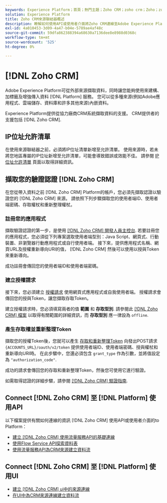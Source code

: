 ```yaml
---
keywords: Experience Platform；首頁；熱門主題；Zoho CRM；zoho crm；Zoho；zoho
solution: Experience Platform
title: Zoho CRM來源聯結器概述
description: 瞭解如何使用API或使用者介面將Zoho CRM連線至Adobe Experience Platform。
exl-id: 4a010453-3d09-4a47-b04e-5789ae4af48c
source-git-commit: 59dfa862388394a68630a7136dee8e8988d0368c
workflow-type: tm+mt
source-wordcount: '525'
ht-degree: 0%

---
```


# [!DNL Zoho CRM]

Adobe Experience Platform可從外部來源擷取資料，同時讓您能夠使用來建構、加標籤及增強傳入資料 [!DNL Platform] 服務。 您可以從多種來源(例如Adobe應用程式、雲端儲存、資料庫和許多其他來源)內嵌資料。

Experience Platform提供從協力廠商CRM系統擷取資料的支援。 CRM提供者的支援包括 [!DNL Zoho CRM].

## IP位址允許清單

在使用來源聯結器之前，必須將IP位址清單新增至允許清單。 使用來源時，若未將您地區專屬的IP位址新增至允許清單，可能會導致錯誤或效能不佳。 請參閱 [IP位址允許清單](../../ip-address-allow-list.md) 頁面以取得詳細資訊。

## 擷取您的驗證認證 [!DNL Zoho CRM]

在您從帶入資料之前 [!DNL Zoho CRM] Platform的帳戶，您必須先擷取認證以驗證您的 [!DNL Zoho CRM] 來源。 請依照下列步驟擷取您的使用者端ID、使用者端密碼、存取權杖和重新整理權杖。

### 註冊您的應用程式

擷取驗證認證的第一步，是使用 [[!DNL Zoho CRM] 開發人員主控台](https://accounts.zoho.com/). 若要註冊您的應用程式，您必須從下列專案選取使用者端型別：Java Script、網頁式、行動裝置、非瀏覽器行動應用程式或自行使用者端。 接下來，提供應用程式名稱、網頁URL及授權重新導向URI的值， [!DNL Zoho CRM] 然後可以使用以授與Token來重新導向。

成功註冊會傳回您的使用者端ID和使用者端密碼。

### 建立授權請求

接下來，您必須建立 [授權請求](https://www.zoho.com/crm/developer/docs/api/v2/auth-request.html) 使用網頁式應用程式或自我使用者端。 授權請求會傳回您的授與Token，讓您擷取存取Token。

建立授權請求時，您必須填寫兩者的值 **範圍** 和 **存取型別**. 請參閱此 [[!DNL Zoho CRM] 檔案](https://www.zoho.com/crm/developer/docs/api/v2/scopes.html) 以取得有關範圍的詳細資訊，而 **存取型別** 應一律設為 `offline`.

### 產生存取權並重新整理Token

擷取您的授權Token後，您就可以產生 [存取和重新整理Token](https://www.zoho.com/crm/developer/docs/api/v2/access-refresh.html) 向發出POST請求 `{ACCOUNTS_URL}/oauth/v2/token` 提供使用者端ID、使用者端密碼、授與權杖和重新導向URI時。 在此步驟中，您還必須包含 `grant_type` 作為引數，並將值設定為 `"authorization_code"`.

成功的請求會傳回您的存取和重新整理Token，然後您可使用它進行驗證。

如需取得認證的詳細步驟，請參閱 [[!DNL Zoho CRM] 驗證指南](https://www.zoho.com/crm/developer/docs/api/v2/oauth-overview.html).

## Connect [!DNL Zoho CRM] 至 [!DNL Platform] 使用API

以下檔案提供有關如何連線的資訊 [!DNL Zoho CRM] 使用API或使用者介面的to Platform：

- [建立 [!DNL Zoho CRM] 使用流量服務API的基礎連線](../../tutorials/api/create/crm/zoho.md)
- [使用Flow Service API探索資料表](../../tutorials/api/explore/tabular.md)
- [使用流量服務API為CRM來源建立資料流](../../tutorials/api/collect/crm.md)

## Connect [!DNL Zoho CRM] 至 [!DNL Platform] 使用UI

- [建立 [!DNL Zoho CRM] ui中的來源連線](../../tutorials/ui/create/crm/zoho.md)
- [在UI中為CRM來源連線建立資料流](../../tutorials/ui/dataflow/crm.md)
